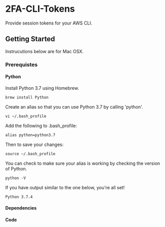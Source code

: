 # 2FA-CLI-Tokens
Provide session tokens for your AWS CLI. 

## Getting Started 
Instrucutions below are for Mac OSX.

### Prerequistes

#### Python
Install Python 3.7 using Homebrew.
```
brew install Python
```
Create an alias so that you can use Python 3.7 by calling 'python'.
```
vi ~/.bash_profile
```
Add the following to .bash_profile:
```
alias python=python3.7
```
Then to save your changes:
```
source ~/.bash_profile
```
You can check to make sure your alias is working by checking the version of Python.
```
python -V
```
If you have output similar to the one below, you're all set!
```
Python 3.7.4
```

#### Dependencies

#### Code
